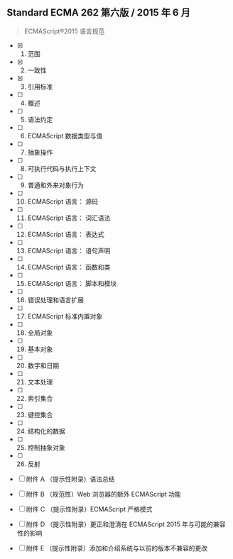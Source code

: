 ## Standard ECMA 262 第六版 / 2015 年 6 月
> ECMAScript®2015 语言规范

- [x] 1. 范围
- [x] 2. 一致性
- [x] 3. 引用标准
- [ ] 4. 概述
- [ ] 5. 语法约定
- [ ] 6. ECMAScript 数据类型与值
- [ ] 7. 抽象操作
- [ ] 8. 可执行代码与执行上下文
- [ ] 9. 普通和外来对象行为
- [ ] 10. ECMAScript 语言： 源码
- [ ] 11. ECMAScript 语言： 词汇语法
- [ ] 12. ECMAScript 语言： 表达式
- [ ] 13. ECMAScript 语言： 语句声明
- [ ] 14. ECMAScript 语言： 函数和类
- [ ] 15. ECMAScript 语言： 脚本和模块
- [ ] 16. 错误处理和语言扩展
- [ ] 17. ECMAScript 标准内置对象
- [ ] 18. 全局对象
- [ ] 19. 基本对象
- [ ] 20. 数字和日期
- [ ] 21. 文本处理
- [ ] 22. 索引集合
- [ ] 23. 键控集合
- [ ] 24. 结构化的数据
- [ ] 25. 控制抽象对象
- [ ] 26. 反射

- [ ] 附件 A （提示性附录）语法总结
- [ ] 附件 B （规范性）Web 浏览器的额外 ECMAScript 功能
- [ ] 附件 C （提示性附录）ECMAScript 严格模式
- [ ] 附件 D （提示性附录）更正和澄清在 ECMAScript 2015 年与可能的兼容性的影响
- [ ] 附件 E （提示性附录）添加和介绍系统与以前的版本不兼容的更改

